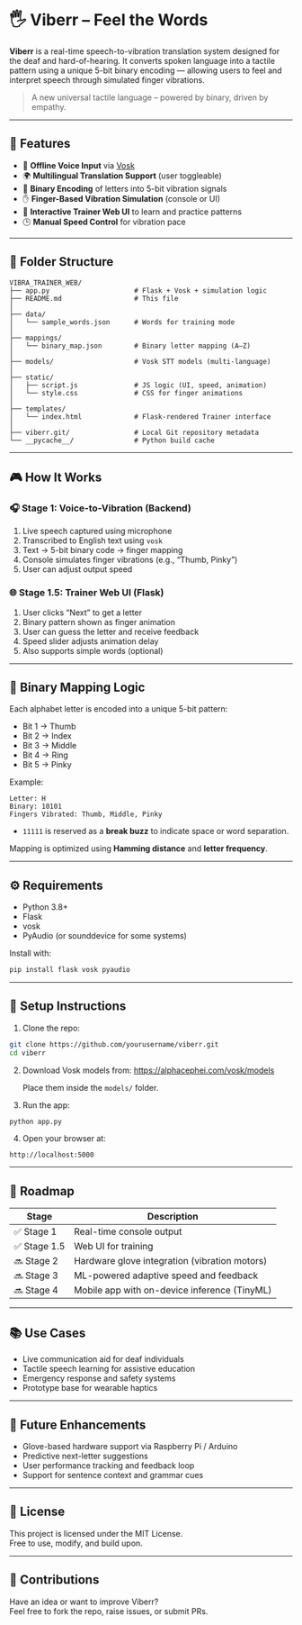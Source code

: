 # 🖐️ Viberr – Feel the Words

**Viberr** is a real-time speech-to-vibration translation system designed for the deaf and hard-of-hearing. It converts spoken language into a tactile pattern using a unique 5-bit binary encoding — allowing users to feel and interpret speech through simulated finger vibrations.

> A new universal tactile language – powered by binary, driven by empathy.

---

## 🌟 Features

- 🎤 **Offline Voice Input** via [Vosk](https://github.com/alphacep/vosk-api)
- 🌍 **Multilingual Translation Support** (user toggleable)
- 🔡 **Binary Encoding** of letters into 5-bit vibration signals
- ✋ **Finger-Based Vibration Simulation** (console or UI)
- 🧠 **Interactive Trainer Web UI** to learn and practice patterns
- 🕒 **Manual Speed Control** for vibration pace

---

## 📁 Folder Structure

```
VIBRA_TRAINER_WEB/
├── app.py                     # Flask + Vosk + simulation logic
├── README.md                  # This file
│
├── data/
│   └── sample_words.json      # Words for training mode
│
├── mappings/
│   └── binary_map.json        # Binary letter mapping (A–Z)
│
├── models/                    # Vosk STT models (multi-language)
│
├── static/
│   ├── script.js              # JS logic (UI, speed, animation)
│   └── style.css              # CSS for finger animations
│
├── templates/
│   └── index.html             # Flask-rendered Trainer interface
│
├── viberr.git/                # Local Git repository metadata
└── __pycache__/               # Python build cache
```

---

## 🎮 How It Works

### 🎧 Stage 1: Voice-to-Vibration (Backend)
1. Live speech captured using microphone
2. Transcribed to English text using `vosk`
3. Text → 5-bit binary code → finger mapping
4. Console simulates finger vibrations (e.g., “Thumb, Pinky”)
5. User can adjust output speed

### 🌐 Stage 1.5: Trainer Web UI (Flask)
1. User clicks “Next” to get a letter
2. Binary pattern shown as finger animation
3. User can guess the letter and receive feedback
4. Speed slider adjusts animation delay
5. Also supports simple words (optional)

---

## 🔢 Binary Mapping Logic

Each alphabet letter is encoded into a unique 5-bit pattern:

- Bit 1 → Thumb  
- Bit 2 → Index  
- Bit 3 → Middle  
- Bit 4 → Ring  
- Bit 5 → Pinky

Example:
```text
Letter: H
Binary: 10101
Fingers Vibrated: Thumb, Middle, Pinky
```

- `11111` is reserved as a **break buzz** to indicate space or word separation.

Mapping is optimized using **Hamming distance** and **letter frequency**.

---

## ⚙️ Requirements

- Python 3.8+
- Flask
- vosk
- PyAudio (or sounddevice for some systems)

Install with:
```bash
pip install flask vosk pyaudio
```

---

## 🚀 Setup Instructions

1. Clone the repo:
```bash
git clone https://github.com/yourusername/viberr.git
cd viberr
```

2. Download Vosk models from:
   https://alphacephei.com/vosk/models

   Place them inside the `models/` folder.

3. Run the app:
```bash
python app.py
```

4. Open your browser at:
```
http://localhost:5000
```

---

## 📌 Roadmap

| Stage | Description |
|-------|-------------|
| ✅ Stage 1 | Real-time console output |
| ✅ Stage 1.5 | Web UI for training |
| 🔜 Stage 2 | Hardware glove integration (vibration motors) |
| 🔜 Stage 3 | ML-powered adaptive speed and feedback |
| 🔜 Stage 4 | Mobile app with on-device inference (TinyML) |

---

## 📚 Use Cases

- Live communication aid for deaf individuals
- Tactile speech learning for assistive education
- Emergency response and safety systems
- Prototype base for wearable haptics

---

## 🧠 Future Enhancements

- Glove-based hardware support via Raspberry Pi / Arduino
- Predictive next-letter suggestions
- User performance tracking and feedback loop
- Support for sentence context and grammar cues

---

## 🪪 License

This project is licensed under the MIT License.  
Free to use, modify, and build upon.

---

## 🙌 Contributions

Have an idea or want to improve Viberr?  
Feel free to fork the repo, raise issues, or submit PRs.
